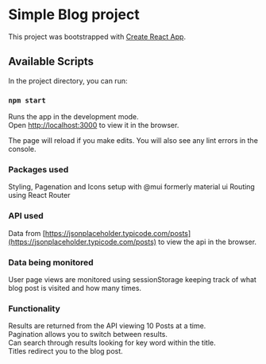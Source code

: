 # Simple Blog project

This project was bootstrapped with [Create React App](https://github.com/facebook/create-react-app).

## Available Scripts

In the project directory, you can run:

### `npm start`

Runs the app in the development mode.\
Open [http://localhost:3000](http://localhost:3000) to view it in the browser.

The page will reload if you make edits.
You will also see any lint errors in the console.

### Packages used
Styling, Pagenation and Icons setup with @mui formerly material ui
Routing using React Router

### API used
Data from [https://jsonplaceholder.typicode.com/posts](https://jsonplaceholder.typicode.com/posts) to view the api in the browser.

### Data being monitored
User page views are monitored using sessionStorage keeping track of what blog post is visited and how many times.

### Functionality
Results are returned from the API viewing 10 Posts at a time.\
Pagination allows you to switch between results.\
Can search through results looking for key word within the title.\
Titles redirect you to the blog post.
